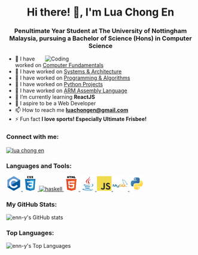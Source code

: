 <h1 align="center">Hi there! 👋, I'm Lua Chong En</h1>
<h3 align="center">Penultimate Year Student at The University of Nottingham Malaysia, pursuing a Bachelor of Science (Hons) in Computer Science</h3>
<img align="right" alt="Coding" width="400" src="https://camo.githubusercontent.com/a4c584bce1c41271485d28f92aaf9f581b3c88b68ca723b6edfd58b4ba988c2b/68747470733a2f2f63646e2e6472696262626c652e636f6d2f75736572732f313138373833362f73637265656e73686f74732f363533393432392f70726f6772616d65722e676966">

- 🔭 I have worked on [Computer Fundamentals](https://github.com/enn-y/Computer-Fundamentals.git)
- 🔭 I have worked on [Systems & Architecture](https://github.com/enn-y/Systems-Architecture.git)
- 🔭 I have worked on [Programming & Algorithms](https://github.com/enn-y/Programming-Algorithms.git)
- 🔭 I have worked on [Python Projects](https://github.com/enn-y/Python-Projects)
- 🔭 I have worked on [ARM Assembly Language](https://github.com/enn-y/ARM-Assembly-Language-Practice)
- 🌱 I’m currently learning **ReactJS**
- 🌱 I aspire to be a Web Developer
- 📫 How to reach me **luachongen@gmail.com**
- ⚡ Fun fact **I love sports! Especially Ultimate Frisbee!**

<h3 align="left">Connect with me:</h3>
<p align="left">
  <a href="https://www.linkedin.com/in/chong-en-lua-046717236/" target="blank"><img align="center" src="https://raw.githubusercontent.com/rahuldkjain/github-profile-readme-generator/master/src/images/icons/Social/linked-in-alt.svg" alt="lua chong en" height="30" width="40" /></a>
</p>

<h3 align="left">Languages and Tools:</h3>
<p align="left">
  <a href="https://www.cprogramming.com/" target="_blank" rel="noreferrer"> <img src="https://raw.githubusercontent.com/devicons/devicon/master/icons/c/c-original.svg" alt="c" width="40" height="40"/> </a>
  <a href="https://www.w3schools.com/css/" target="_blank" rel="noreferrer"> <img src="https://raw.githubusercontent.com/devicons/devicon/master/icons/css3/css3-original-wordmark.svg" alt="css3" width="40" height="40"/> </a>
  <a href="https://www.haskell.org/" target="_blank" rel="noreferrer"> <img src="https://upload.wikimedia.org/wikipedia/commons/1/1c/Haskell-Logo.svg" alt="haskell" width="40" height="40"/> </a>
  <a href="https://www.w3.org/html/" target="_blank" rel="noreferrer"> <img src="https://raw.githubusercontent.com/devicons/devicon/master/icons/html5/html5-original-wordmark.svg" alt="html5" width="40" height="40"/> </a>
  <a href="https://www.java.com" target="_blank" rel="noreferrer"> <img src="https://raw.githubusercontent.com/devicons/devicon/master/icons/java/java-original.svg" alt="java" width="40" height="40"/> </a>
  <a href="https://developer.mozilla.org/en-US/docs/Web/JavaScript" target="_blank" rel="noreferrer"> <img src="https://raw.githubusercontent.com/devicons/devicon/master/icons/javascript/javascript-original.svg" alt="javascript" width="40" height="40"/> </a>
  <a href="https://www.mysql.com/" target="_blank" rel="noreferrer"> <img src="https://raw.githubusercontent.com/devicons/devicon/master/icons/mysql/mysql-original-wordmark.svg" alt="mysql" width="40" height="40"/> </a>
  <a href="https://www.python.org" target="_blank" rel="noreferrer"> <img src="https://raw.githubusercontent.com/devicons/devicon/master/icons/python/python-original.svg" alt="python" width="40" height="40"/> </a>
</p>

<h3 align="left">My GitHub Stats:</h3>
<p align="left">
  <img src="https://github-readme-stats.vercel.app/api?username=enn-y&show_icons=true&theme=radical" alt="enn-y's GitHub stats">
</p>

<h3 align="left">Top Languages:</h3>
<p align="left">
  <img src="https://github-readme-stats.vercel.app/api/top-langs/?username=enn-y&layout=compact&theme=radical" alt="enn-y's Top Languages">
</p>
